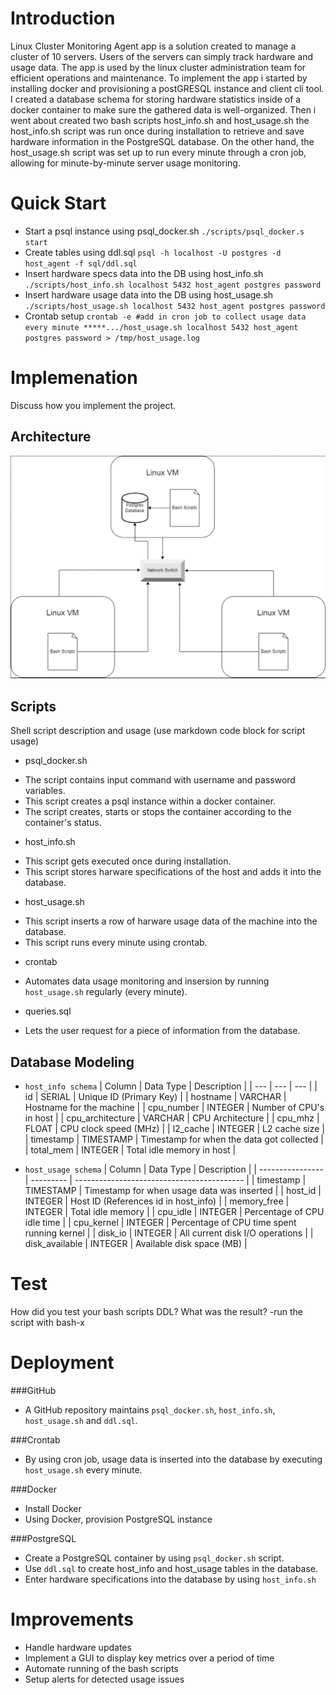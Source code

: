 # Introduction
Linux Cluster Monitoring Agent app is a solution created to manage a cluster of 10 servers. Users of the servers can simply track hardware and usage data. The app is used by the linux cluster administration team for efficient operations and maintenance. To implement the app i started by installing docker and provisioning a postGRESQL instance and client cli tool.  I created a database schema for storing hardware statistics inside of a docker container to make sure the gathered data is well-organized. Then i went about created two bash scripts host_info.sh and host_usage.sh the host_info.sh script was run once during installation to retrieve and save hardware information in the PostgreSQL database. On the other hand, the host_usage.sh script was set up to run every minute through a cron job, allowing for minute-by-minute server usage monitoring. 

# Quick Start
- Start a psql instance using psql_docker.sh
`
./scripts/psql_docker.s start
`
- Create tables using ddl.sql
`
psql -h localhost -U postgres -d host_agent -f sql/ddl.sql
`
- Insert hardware specs data into the DB using host_info.sh
`
./scripts/host_info.sh localhost 5432 host_agent postgres password
`
- Insert hardware usage data into the DB using host_usage.sh
`
./scripts/host_usage.sh localhost 5432 host_agent postgres password
`
- Crontab setup
`
crontab -e
#add in cron job to collect usage data every minute
*****.../host_usage.sh localhost 5432 host_agent postgres password > /tmp/host_usage.log
`

# Implemenation
Discuss how you implement the project.
## Architecture
![Cluster Diagram](/linux_sql/assets/cluster.png?raw=true "Cluster Diagram")

## Scripts
Shell script description and usage (use markdown code block for script usage)
- psql_docker.sh
* The script contains input command with username and password variables.
* This script creates a psql instance within a docker container.
* The script creates, starts or stops the container according to the container's status.

- host_info.sh
* This script gets executed once during installation.
* This script stores harware specifications of the host and adds it into the database.

- host_usage.sh
* This script inserts a row of harware usage data of the machine into the database.
* This script runs every minute using crontab.

- crontab
* Automates data usage monitoring and insersion by running `host_usage.sh` regularly (every minute).

- queries.sql
* Lets the user request for a piece of information from the database.

## Database Modeling
- `host_info schema`
| Column           | Data Type | Description                               |
| --- | --- | --- |
| id               |   SERIAL  | Unique ID (Primary Key)                   |
| hostname         |  VARCHAR  | Hostname for the machine                  |
| cpu_number       |  INTEGER  | Number of CPU's in host                   |
| cpu_architecture |  VARCHAR  |     CPU Architecture                      |
| cpu_mhz          |    FLOAT  |   CPU clock speed (MHz)                   |
| l2_cache         |  INTEGER  |      L2 cache size                        |
| timestamp        | TIMESTAMP | Timestamp for when the data got collected |
| total_mem        |  INTEGER  | Total idle memory in host                 |

- `host_usage schema`
| Column           | Data Type | Description                                 |
| ---------------- | --------- | ------------------------------------------  |
| timestamp        | TIMESTAMP | Timestamp for when usage data was inserted  |
| host_id          |  INTEGER  | Host ID (References id in host_info)        |
| memory_free      |  INTEGER  | Total idle memory                           |
| cpu_idle         |  INTEGER  | Percentage of CPU idle time                 |
| cpu_kernel       |  INTEGER  | Percentage of CPU time spent running kernel |
| disk_io          |  INTEGER  | All current disk I/O operations             |
| disk_available   |  INTEGER  | Available disk space (MB)                   |

# Test
How did you test your bash scripts DDL? What was the result?
-run the script with bash-x

# Deployment
###GitHub
- A GitHub repository maintains `psql_docker.sh`, `host_info.sh`, `host_usage.sh` and `ddl.sql`.

###Crontab
- By using cron job, usage data is inserted into the database by executing `host_usage.sh` every minute.

###Docker
- Install Docker
- Using Docker, provision PostgreSQL instance

###PostgreSQL
- Create a PostgreSQL container by using `psql_docker.sh` script.
- Use `ddl.sql` to create host_info and host_usage tables in the database.
- Enter hardware specifications into the database by using `host_info.sh`

# Improvements
- Handle hardware updates 
- Implement a GUI to display key metrics over a period of time
- Automate running of the bash scripts
- Setup alerts for detected usage issues
